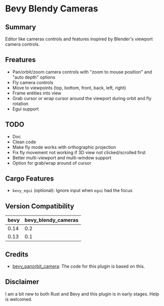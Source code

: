 # Bevy Blendy Cameras

## Summary

Editor like cameras controls and features inspired by Blender's viewport 
camera controls.

## Freatures

- Pan/orbit/zoom camera controls with "zoom to mouse position" and 
  "auto depth" options
- Fly camera controls
- Move to viewpoints (top, bottom, front, back, left, right)
- Frame entities into view
- Grab cursor or wrap cursor around the viewport during orbit and fly rotation
- Egui support

## TODO

- Doc
- Clean code
- Make fly mode works with orthographic projection
- Fix fly movement not working if 3D view not clicked/scrolled first
- Better multi-viewport and multi-window support
- Option for grab/wrap around of cursor

## Cargo Features

- `bevy_egui` (optional): Ignore input when `egui` had the focus

## Version Compatibility

| bevy | bevy_blendy_cameras |
|------|---------------------|
| 0.14 | 0.2                 |
| 0.13 | 0.1                 |

## Credits

- [bevy_panorbit_camera](https://github.com/Plong/bevy_panorbit_camera): The 
code for this plugin is based on this.

## Disclaimer

I am a bit new to both Rust and Bevy and this plugin is in early stages. Help 
is welcomed.
